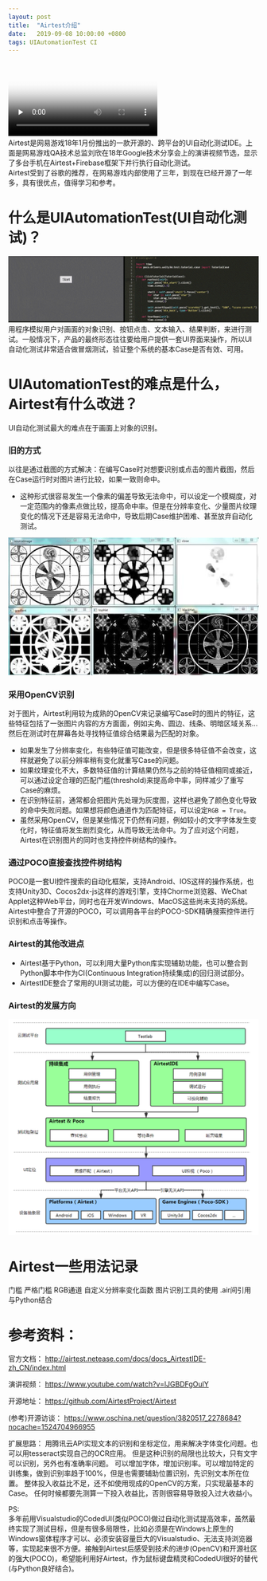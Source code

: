 ```yaml
---
layout: post
title:  "Airtest介绍"
date:   2019-09-08 10:00:00 +0800
tags: UIAutomationTest CI
---
```

<video id="video" controls="controls" style="max-width: 900px;" preload="none" poster="/assets/images/20190908_Airtest_Introduction_1.png">
<source id="mp4" src="/assets/videos/20190908_Airtest_Introduction_1.mp4" type="video/mp4">
</video><br/>
Airtest是网易游戏18年1月份推出的一款开源的、跨平台的UI自动化测试IDE。上面是网易游戏QA技术总监刘欣在18年Google技术分享会上的演讲视频节选，显示了多台手机在Airtest+Firebase框架下并行执行自动化测试。<br/>
Airtest受到了谷歌的推荐，在网易游戏内部使用了三年，到现在已经开源了一年多，具有很优点，值得学习和参考。

# 什么是UIAutomationTest(UI自动化测试)？
![example](/assets/images/20190908_Airtest_Introduction_2.gif)<br/>
用程序模拟用户对画面的对象识别、按钮点击、文本输入、结果判断，来进行测试。一般情况下，产品的最终形态往往要给用户提供一套UI界面来操作，所以UI自动化测试非常适合做冒烟测试，验证整个系统的基本Case是否有效、可用。

# UIAutomationTest的难点是什么，Airtest有什么改进？
UI自动化测试最大的难点在于画面上对象的识别。

### 旧的方式
以往是通过截图的方式解决：在编写Case时对想要识别或点击的图片截图，然后在Case运行时对图片进行比较，如果一致则命中。
* 这种形式很容易发生一个像素的偏差导致无法命中，可以设定一个模糊度，对一定范围内的像素点做比较，提高命中率。但是在分辨率变化、少量图片纹理变化的情况下还是容易无法命中，导致后期Case维护困难、甚至放弃自动化测试。

![OpenCV](/assets/images/20190908_Airtest_Introduction_1.jpg)
### 采用OpenCV识别
对于图片，Airtest利用较为成熟的OpenCV来记录编写Case时的图片的特征，这些特征包括了一张图片内容的方方面面，例如尖角、圆边、线条、明暗区域关系...然后在测试时在屏幕各处寻找特征值综合结果最为匹配的对象。
* 如果发生了分辨率变化，有些特征值可能改变，但是很多特征值不会改变，这样就避免了以前分辨率稍有变化就重写Case的问题。
* 如果纹理变化不大，多数特征值的计算结果仍然与之前的特征值相同或接近，可以通过设定合理的匹配门槛(threshold)来提高命中率，同样减少了重写Case的麻烦。
* 在识别特征前，通常都会把图片先处理为灰度图，这样也避免了颜色变化导致的命中失败问题。如果想将颜色通道作为匹配特征，可以设定`RGB = True`。
* 虽然采用OpenCV，但是某些情况下仍然有问题，例如较小的文字字体发生变化时，特征值将发生剧烈变化，从而导致无法命中。为了应对这个问题，Airtest在识别图片的同时也支持控件树结构的操作。

### 通过POCO直接查找控件树结构
POCO是一套UI控件搜索的自动化框架，支持Android、IOS这样的操作系统，也支持Unity3D、Cocos2dx-js这样的游戏引擎，支持Chorme浏览器、WeChat Applet这种Web平台，同时也在开发Windows、MacOS这些尚未支持的系统。Airtest中整合了开源的POCO，可以调用各平台的POCO-SDK精确搜索控件进行识别和点击等操作。

### Airtest的其他改进点
* Airtest基于Python，可以利用大量Python库实现辅助功能，也可以整合到Python脚本中作为CI(Continuous Integration持续集成)的回归测试部分。
* AirtestIDE整合了常用的UI测试功能，可以方便的在IDE中编写Case。

### Airtest的发展方向
![structure](/assets/images/20190908_Airtest_Introduction_3.jpg)<br/>


# Airtest一些用法记录

门槛
严格门槛
RGB通道
自定义分辨率变化函数
图片识别工具的使用
.air间引用
与Python结合

# 参考资料：

官方文档：
http://airtest.netease.com/docs/docs_AirtestIDE-zh_CN/index.html

演讲视频：
https://www.youtube.com/watch?v=lJGBDFgOulY

开源地址：
https://github.com/AirtestProject/Airtest

(参考)开源访谈：
https://www.oschina.net/question/3820517_2278684?nocache=1524704966955


扩展思路：
用腾讯云API实现文本的识别和坐标定位，用来解决字体变化问题。也可以用tesseract实现自己的OCR应用。
但是这种识别的局限也比较大，只有文字可以识别，另外也有准确率问题。
可以增加字体，增加识别率。可以增加特定的训练集，做到识别率趋于100%，但是也需要辅助位置识别，先识别文本所在位置。
整体投入收益比不足，还不如使用现成的OpenCV的方案，只实现最基本的Case。
任何时候都要先测算一下投入收益比，否则很容易导致投入过大收益小。

PS:<br/>
多年前用Visualstudio的CodedUI(类似POCO)做过自动化测试提高效率，虽然最终实现了测试目标，但是有很多局限性，比如必须是在Windows上原生的Windows窗体程序才可以、必须安装容量巨大的Visualstudio、无法支持浏览器等，实现起来很不方便。接触到Airtest后感受到技术的进步(OpenCV)和开源社区的强大(POCO)，希望能利用好Airtest，作为鼠标键盘精灵和CodedUI很好的替代(与Python良好结合)。
